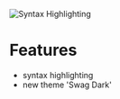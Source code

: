 ![Syntax Highlighting](https://github.com/swag-lang/swag/tools/vscode/extensions/swag/images/swag_icon.png)

# Features

 - syntax highlighting
 - new theme 'Swag Dark'
